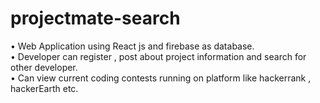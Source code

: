 # projectmate-search
•	Web Application using React js and firebase as database. <br/>
•	Developer can register , post about project information and search for other developer.<br/>
•	Can view current coding contests running on platform like hackerrank ,  hackerEarth etc.

